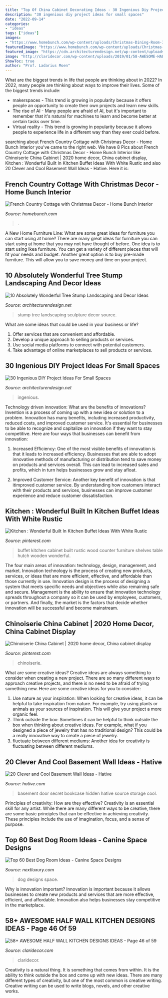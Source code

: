 ```yaml
---
title: "Top Of China Cabinet Decorating Ideas - 30 Ingenious Diy Project Ideas For Small Spaces"
description: "30 ingenious diy project ideas for small spaces"
date: "2022-09-14"
categories:
- "ideas"
tags: ["ideas"]
images:
- "https://www.homebunch.com/wp-content/uploads/Christmas-Dining-Room-Ideas.-Christmas-Decor.-Dining-Room.-DiningRoom-Christmas-.jpg"
featuredImage: "https://www.homebunch.com/wp-content/uploads/Christmas-Dining-Room-Ideas.-Christmas-Decor.-Dining-Room.-DiningRoom-Christmas-.jpg"
featured_image: "https://cdn.architecturendesign.net/wp-content/uploads/2016/01/AD-Ingenious-DIY-Project-Ideas-For-Small-Spaces-30.jpg"
image: "http://claridecor.com/wp-content/uploads/2019/01/58-AWESOME-HALF-WALL-KITCHEN-DESIGNS-IDEAS-46.jpg"
ShowToc: true
author: "Prof. Ladarius Moen"
---
```



What are the biggest trends in life that people are thinking about in 2022?
In 2022, many people are thinking about ways to improve their lives. Some of the biggest trends include: 
- makerspaces - This trend is growing in popularity because it offers people an opportunity to create their own projects and learn new skills. 
- The rise of AI - Many people are afraid of AI, but it's important to remember that it's natural for machines to learn and become better at certain tasks over time. 
- Virtual reality - This trend is growing in popularity because it allows people to experience life in a different way than they ever could before.

	

		
searching about French Country Cottage with Christmas Decor - Home Bunch Interior you've came to the right web. We have 8 Pics about French Country Cottage with Christmas Decor - Home Bunch Interior like Chinoiserie China Cabinet | 2020 home decor, China cabinet display, Kitchen : Wonderful Built In Kitchen Buffet Ideas With White Rustic and also 20 Clever and Cool Basement Wall Ideas - Hative. Here it is:
		
    
## French Country Cottage With Christmas Decor - Home Bunch Interior

<img loading=lazy src="https://www.homebunch.com/wp-content/uploads/Christmas-Dining-Room-Ideas.-Christmas-Decor.-Dining-Room.-DiningRoom-Christmas-.jpg" onerror="this.onerror=null;this.src='https://tse4.mm.bing.net/th?id=OIP.DUfNtL-SZaB6BFvBZTFXJgHaK-&amp;pid=15.1';" alt="French Country Cottage with Christmas Decor - Home Bunch Interior">

_Source: homebunch.com_

>. 

	

A New Home Furniture Line: What are some great ideas for furniture you can start using at home?
There are many great ideas for furniture you can start using at home that you may not have thought of before. One idea is to start using Ikea furniture. You can get a variety of different pieces that will fit your needs and budget. Another great option is to buy pre-made furniture. This will allow you to save money and time on your project.

    
## 10 Absolutely Wonderful Tree Stump Landscaping And Decor Ideas

<img loading=lazy src="https://cdn.architecturendesign.net/wp-content/uploads/2016/06/11-1.jpg" onerror="this.onerror=null;this.src='https://tse1.mm.bing.net/th?id=OIP.hF7MOAOYjjN1m3P1uGhFJgHaLE&amp;pid=15.1';" alt="10 Absolutely Wonderful Tree Stump Landscaping and Decor Ideas">

_Source: architecturendesign.net_

>stump tree landscaping sculpture decor source. 

	

What are some ideas that could be used in your business or life?
1. Offer services that are convenient and affordable.
2. Develop a unique approach to selling products or services.
3. Use social media platforms to connect with potential customers. 
4. Take advantage of online marketplaces to sell products or services.

    
## 30 Ingenious DIY Project Ideas For Small Spaces

<img loading=lazy src="https://cdn.architecturendesign.net/wp-content/uploads/2016/01/AD-Ingenious-DIY-Project-Ideas-For-Small-Spaces-30.jpg" onerror="this.onerror=null;this.src='https://tse3.mm.bing.net/th?id=OIP.tQ7puYful74iveYi7ckWmwHaLH&amp;pid=15.1';" alt="30 Ingenious DIY Project Ideas For Small Spaces">

_Source: architecturendesign.net_

>ingenious. 

	

Technology driven innovation: What are the benefits of innovations?
Invention is a process of coming up with a new idea or solution to a problem. Innovation has many benefits, including increased productivity, reduced costs, and improved customer service. It's essential for businesses to be able to recognize and capitalize on innovation if they want to stay competitive. Here are four ways that businesses can benefit from innovation: 
1. Increased Efficiency: One of the most visible benefits of innovation is that it leads to increased efficiency. Businesses that are able to adopt innovative methods of manufacturing or distribution tend to save money on products and services overall. This can lead to increased sales and profits, which in turn helps businesses grow and stay afloat. 

2. Improved Customer Service: Another key benefit of innovation is that itimproved customer service. By understanding how customers interact with their products and services, businesses can improve customer experience and reduce customer dissatisfaction.

    
## Kitchen : Wonderful Built In Kitchen Buffet Ideas With White Rustic

<img loading=lazy src="https://i.pinimg.com/736x/8e/00/06/8e0006c6251aee6733cd369b6cf3dee8.jpg" onerror="this.onerror=null;this.src='https://tse1.mm.bing.net/th?id=OIP.0DX94fIJCPUVgkPqMKjssAHaLB&amp;pid=15.1';" alt="Kitchen : Wonderful Built In Kitchen Buffet Ideas With White Rustic">

_Source: pinterest.com_

>buffet kitchen cabinet built rustic wood counter furniture shelves table hutch wooden wonderful. 

	

The four main areas of innovation: technology, design, management, and market.
Innovation technology is the process of creating new products, services, or ideas that are more efficient, effective, and affordable than those currently in use. Innovation design is the process of designing a system that meets specific needs and objectives while also remaining safe and secure. Management is the ability to ensure that innovation technology spreads throughout a company so it can be used by employees, customers, or partners. And finally, the market is the factors that decide whether innovation will be successful and become mainstream.

    
## Chinoiserie China Cabinet | 2020 Home Decor, China Cabinet Display

<img loading=lazy src="https://i.pinimg.com/736x/c6/61/53/c66153de713750ef7239aa8ad4bd5e67.jpg" onerror="this.onerror=null;this.src='https://tse2.mm.bing.net/th?id=OIP.yiv-rFykEzY0V0e8PykTPgHaMA&amp;pid=15.1';" alt="Chinoiserie China Cabinet | 2020 home decor, China cabinet display">

_Source: pinterest.com_

>chinoiserie. 

	

What are some creative ideas?
Creative ideas are always something to consider when creating a new project. There are so many different ways to approach creative projects, and there is no need to be afraid of trying something new. Here are some creative ideas for you to consider: 
1. Use nature as your inspiration: When looking for creative ideas, it can be helpful to take inspiration from nature. For example, try using plants or animals as your sources of inspiration. This will give your project a more organic feel. 
2. Think outside the box: Sometimes it can be helpful to think outside the box when thinking about creative ideas. For example, what if you designed a piece of jewelry that has no traditional design? This could be a really innovative way to create a piece of jewelry. 
3. fluctuate between different mediums: Another idea for creativity is fluctuating between different mediums.

    
## 20 Clever And Cool Basement Wall Ideas - Hative

<img loading=lazy src="https://hative.com/wp-content/uploads/2014/05/basement-wall-ideas/2-secret-bookcase-door.jpg" onerror="this.onerror=null;this.src='https://tse1.mm.bing.net/th?id=OIP.m3PQnOQWs2APjJCyO4gy5wHaJ4&amp;pid=15.1';" alt="20 Clever and Cool Basement Wall Ideas - Hative">

_Source: hative.com_

>basement door secret bookcase hidden hative source storage cool. 

	

Principles of creativity: How are they effective?
Creativity is an essential skill for any artist. While there are many different ways to be creative, there are some basic principles that can be effective in achieving creativity. These principles include the use of imagination, focus, and a sense of purpose.

    
## Top 60 Best Dog Room Ideas - Canine Space Designs

<img loading=lazy src="http://nextluxury.com/wp-content/uploads/double-dog-room-ideas.jpg" onerror="this.onerror=null;this.src='https://tse3.mm.bing.net/th?id=OIP.EfOYNBR-tUkZAFZcr0ydMQAAAA&amp;pid=15.1';" alt="Top 60 Best Dog Room Ideas - Canine Space Designs">

_Source: nextluxury.com_

>dog designs space. 

	

Why is innovation important?
Innovation is important because it allows businesses to create new products and services that are more effective, efficient, and affordable. Innovation also helps businesses stay competitive in the marketplace.

    
## 58+ AWESOME HALF WALL KITCHEN DESIGNS IDEAS - Page 46 Of 59

<img loading=lazy src="http://claridecor.com/wp-content/uploads/2019/01/58-AWESOME-HALF-WALL-KITCHEN-DESIGNS-IDEAS-46.jpg" onerror="this.onerror=null;this.src='https://tse3.mm.bing.net/th?id=OIP.GYRHXDzvn5YnnEKohBgXHAHaLJ&amp;pid=15.1';" alt="58+ AWESOME HALF WALL KITCHEN DESIGNS IDEAS - Page 46 of 59">

_Source: claridecor.com_

>claridecor. 

	

Creativity is a natural thing. It is something that comes from within. It is the ability to think outside the box and come up with new ideas. There are many different types of creativity, but one of the most common is creative writing. Creative writing can be used to write blogs, novels, and other creative works.

